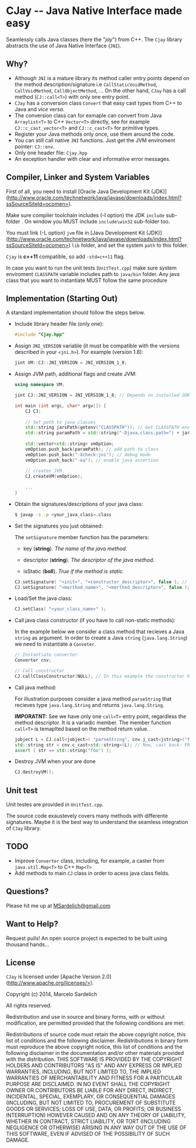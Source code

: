 CJay -- Java Native Interface made easy
=======================================

Seamlessly calls Java classes (here the "*jay*") from C++. The ``Cjay`` library abstracts the use of Java Native Interface (``JNI``).

Why?
----

* Although ``JNI`` is a mature library its method caller entry points depend on the method description/signature i.e ``CallStaticVoidMethod``, ``CallVoidMethod``, ``CallObjectMethod``, ...
  On the other hand, ``CJay`` has a call method (``CJ::call<T>``) with only one entry point.
* ``CJay`` has a conversion class ``Convert`` that easy cast types from C++ to Java and *vice versa*.
* The conversion class can for exmaple can convert from Java ``Arraylist<T>`` to C++ ``Vector<T>`` directly, see for example ``CJ::c_cast_vector<T>`` and ``CJ::c_cast<T>`` for primitive types.
* Register your Java methods only once, use them around the code.
* You can still call native ``JNI`` functions. Just get the JVM enviroment pointer: ``CJ::env``.
* Only one header file: ``Cjay.hpp``
* An exception handler with clear and informative error messages.

Compiler, Linker and System Variables
-------------------------------------

First of all, you need to install [Oracle Java Development Kit (JDK)] (http://www.oracle.com/technetwork/java/javase/downloads/index.html?ssSourceSiteId=ocomen>).

Make sure compiler toolchain includes (-I option) the JDK ``include`` sub-folder . On window you MUST include ``include\win32`` sub-folder too.

You must link (-L option) ``jvm`` file in [Java Development Kit (JDK)] (http://www.oracle.com/technetwork/java/javase/downloads/index.html?ssSourceSiteId=ocomen>) ``lib`` folder, and set the system ``path`` to this folder.

``Cjay`` is **c++11** compatible, so add ``-std=c++11`` flag.

In case you want to run the unit tests (``UnitTest.cpp``) make sure system enviroment `CLASSPATH` variable includes path to ``java/bin`` folder. Any java class that you want to instantiate MUST follow the same procedure

Implementation (Starting Out)
-----------------------------

A standard implementation should follow the steps below.

* Include library header file (only one):
  
  ```cpp
  #include "Cjay.hpp"
  ```

* Assign ``JNI_VERSION`` variable (it must be compatible with the versions described in your ``<jni.h>``). For example (version 1.8):

  ```cpp
  jint VM::CJ::JNI_VERSION = JNI_VERSION_1_8;
  ```

* Assign JVM path, additional flags and create JVM:

  ```cpp
  using namespace VM;
  
  jint CJ::JNI_VERSION = JNI_VERSION_1_8; // Depends on installed JDK!
  
  int main (int argc, char* argv[]) {
      CJ CJ;
      
      // Set path to java classes
      std::string jarsPath(getenv("CLASSPATH")); // Get CLASSPATH environment variable
      std::string paramPath = std::string("-Djava.class.path=") + jarsPath;
      
      std::vector<std::string> vmOption;
      vmOption.push_back(paramPath); // add path to class
      vmOption.push_back("-Xcheck:jni"); // debug mode
      vmOption.push_back("-ea"); // enable java assertion
      
      // creates JVM
      CJ.createVM(vmOption);
      
      ...
  }
  ```

* Obtain the signatures/descriptions of your java class:
  
  ```bash
  $ javap -s -p <your_java_class>.class
  ```

* Set the signatures you just obtained:

  The ``setSignature`` member function has the parameters:
  
  * key (**string**). *The name of the java method.*
  
  * descriptor (**string**). *The descriptor of the java method.*
  
  * isStatic  (**boll**). *True if the method is static.*

  ```cpp
  CJ.setSignature( "<init>", "<constructor_descriptor>", false ); // the method name of constructor is always <init>. 
  CJ.setSignature( "<merthod_name>", "<merthod_descriptor>", false ); // add each method you want to call.
  ```

- Load/Set the java class:

  ```cpp
  CJ.setClass( "<your_class_name>" );
  ```

* Call java class constructor (if you have to call non-static methods):

  In the example below we consider a class method that recieves a Java ``string`` as argument.
  In order to create a Java ``string`` (``java.lang.String``) we need to instantiate a ``Conveter``.
  
  ```cpp  
  // Instantiate converter
  Converter cnv;
  
  // Call constructor
  CJ.callClassConstructor(NULL); // In this example the constructor has no argument.
  ```

* Call java method:
  
  For illustration purposes consider a java method ``parseString`` that recieves type ``java.lang.String`` and returns ``java.lang.String``.
  
  **IMPORATNT:** See we have only one ``call<T>`` entry point, regardless the method descriptor. It is a variadic member. The member function ``call<T>`` is temaplted based on the method return value.
  
  ```cpp
  jobject L = CJ.call<jobject>( "parseString", cnv.j_cast<jstring>("foo") ); // Call java method. Cast FROM C++ string TO java.lang.String (j_cast)
  std::string str = cnv.c_cast<std::string>(L); // Now, cast back: FROM java.lang.String TO C++ string (c_cast)
  assert ( str == std::string("foo") );
  ```

* Destroy JVM when your are done

  ```cpp
  CJ.destroyVM();
  ```

Unit test
---------

Unit testes are provided in ``UnitTest.cpp``.

The source code exaustevely covers many methods with differente signatures. Maybe it is the best way to understand the seamless integration of ``CJay`` library.

TODO
----

* Improve ``Converter`` class, including, for example, a caster from ``java.util.Map<T>`` to C++ ``Map<T>``
* Add methods to main ``CJ`` class in order to acess java class fields.

Questions?
----------

Please hit me up at MSardelich@gmail.com

Want to Help?
-------------

Request pulls! An open source project is expected to be built using thousand hands...

License
-------

``CJay`` is licensed under [Apache Version 2.0] (http://www.apache.org/licenses/>).

Copyright (c) 2014, Marcelo Sardelich

All rights reserved.

Redistribution and use in source and binary forms, with or without modification, are permitted provided that the following conditions are met:

Redistributions of source code must retain the above copyright notice, this list of conditions and the following disclaimer.
Redistributions in binary form must reproduce the above copyright notice, this list of conditions and the following disclaimer in the documentation and/or other materials provided with the distribution.
THIS SOFTWARE IS PROVIDED BY THE COPYRIGHT HOLDERS AND CONTRIBUTORS "AS IS" AND ANY EXPRESS OR IMPLIED WARRANTIES, INCLUDING, BUT NOT LIMITED TO, THE IMPLIED WARRANTIES OF MERCHANTABILITY AND FITNESS FOR A PARTICULAR PURPOSE ARE DISCLAIMED. IN NO EVENT SHALL THE COPYRIGHT OWNER OR CONTRIBUTORS BE LIABLE FOR ANY DIRECT, INDIRECT, INCIDENTAL, SPECIAL, EXEMPLARY, OR CONSEQUENTIAL DAMAGES (INCLUDING, BUT NOT LIMITED TO, PROCUREMENT OF SUBSTITUTE GOODS OR SERVICES; LOSS OF USE, DATA, OR PROFITS; OR BUSINESS INTERRUPTION) HOWEVER CAUSED AND ON ANY THEORY OF LIABILITY, WHETHER IN CONTRACT, STRICT LIABILITY, OR TORT (INCLUDING NEGLIGENCE OR OTHERWISE) ARISING IN ANY WAY OUT OF THE USE OF THIS SOFTWARE, EVEN IF ADVISED OF THE POSSIBILITY OF SUCH DAMAGE.
